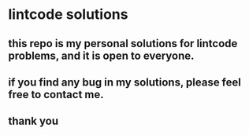# lintcode solutions

## this repo is my personal solutions for lintcode problems, and it is open to everyone. 

## if you find any bug in my solutions, please feel free to contact me.

## thank you
